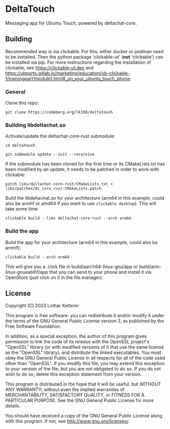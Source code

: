 # DeltaTouch

Messaging app for Ubuntu Touch, powered by deltachat-core. 

## Building

Recommended way is via clickable. For this, either docker or podman need to be installed. Then the python package 'clickable-ut' (**not** 'clickable') can be installed via pip. For more instructions regarding the installation of clickable, see <https://clickable-ut.dev> and <https://ubports.gitlab.io/marketing/education/ub-clickable-1/trainingpart1module1.html#_on_your_ubuntu_touch_phone>.

### General

Clone this repo:

`git clone https://codeberg.org/lk108/deltatouch`

### Building libdeltachat.so

Activate/update the deltachat-core-rust submodule:

`cd deltatouch`

`git submodule update --init --recursive`

If the submodule has been cloned for the first time or its CMakeLists.txt has been modified by an update, it needs to be patched in order to work with clickable:

`patch libs/deltachat-core-rust/CMakeLists.txt < libs/patches/dc_core_rust-CMakeLists.patch`

Build the libdeltachat.so for your architecture (arm64 in this example, could also be armhf or amd64 if you want to use `clickable desktop`). This will take some time:

`clickable build --libs deltachat-core-rust --arch arm64`

### Build the app

Build the app for your architecture (arm64 in this example, could also be armhf):

`clickable build --arch arm64`

This will give you a .click file in build/aarch64-linux-gnu/app or build/arm-linux-gnueabihf/app that you can send to your phone and install it via OpenStore (just click on it in the file manager).

## License

Copyright (C) 2023  Lothar Ketterer

This program is free software: you can redistribute it and/or modify it under the terms of the GNU General Public License version 3, as published
by the Free Software Foundation.

In addition, as a special exception, the author of this program gives permission to link the code of its release with the OpenSSL project's "OpenSSL" library (or with modified versions of it that use the same license as the "OpenSSL" library), and distribute the linked executables. You must obey the GNU General Public License in all respects for all of the code used other than "OpenSSL". If you modify this file, you may extend this exception to your version of the file, but you are not obligated to do so. If you do not wish to do so, delete this exception statement from your version.

This program is distributed in the hope that it will be useful, but WITHOUT ANY WARRANTY; without even the implied warranties of MERCHANTABILITY, SATISFACTORY QUALITY, or FITNESS FOR A PARTICULAR PURPOSE.  See the GNU General Public License for more details.

You should have received a copy of the GNU General Public License along with this program.  If not, see <http://www.gnu.org/licenses/>.
